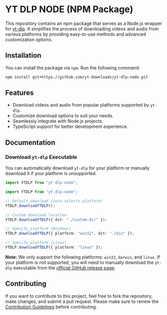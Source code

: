 # YT DLP NODE (NPM Package)

This repository contains an npm package that serves as a Node.js wrapper for [yt-dlp](https://github.com/yt-dlp/yt-dlp). It simplifies the process of downloading videos and audio from various platforms by providing easy-to-use methods and advanced customization options.

## Installation

You can install the package via `npm`. Run the following command:

```bash
npm install git+https://github.com/yt-downloads/yt-dlp-node.git
```

## Features

- Download videos and audio from popular platforms supported by `yt-dlp`.
- Customize download options to suit your needs.
- Seamlessly integrate with Node.js projects.
- TypeScript support for better development experience.

## Documentation

### Download `yt-dlp` Executable

You can automatically download `yt-dlp` for your platform or manually download it if your platform is unsupported.

```ts
import YTDLP from "yt-dlp-node";

import YTDLP from "yt-dlp-node";

// Default download (auto-selects platform)
YTDLP.downloadYTDLP();

// Custom download location
YTDLP.downloadYTDLP({ dst: "./custom-dir" });

// Specify platform (Windows)
YTDLP.downloadYTDLP({ platform: "win32", dst: "./bin" });

// Specify platform (Linux)
YTDLP.downloadYTDLP({ platform: "linux" });
```

**Note:** We only support the following platforms: `win32`, `darwin`, and `linux`. If your platform is not supported, you will need to manually download the `yt-dlp` executable from the [official GitHub release page](https://github.com/yt-dlp/yt-dlp?tab=readme-ov-file#release-files).

## Contributing

If you want to contribute to this project, feel free to fork the repository, make changes, and submit a pull request. Please make sure to review the [Contribution Guidelines](CONTRIBUTING.md) before contributing.
